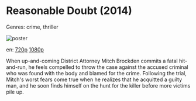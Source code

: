 # Reasonable Doubt (2014)

Genres: crime, thriller

![poster](http://image.tmdb.org/t/p/w500/HwcSgZ4DuvmwdibfKCUz5dnPBx.jpg)

en:
  [720p](magnet:?xt=urn:btih:48C6F7CEC1553BBE0301CEBD08F675D2EFBD4BB6&tr=udp://glotorrents.pw:6969/announce&tr=udp://tracker.opentrackr.org:1337/announce&tr=udp://torrent.gresille.org:80/announce&tr=udp://tracker.openbittorrent.com:80&tr=udp://tracker.coppersurfer.tk:6969&tr=udp://tracker.leechers-paradise.org:6969&tr=udp://p4p.arenabg.ch:1337&tr=udp://tracker.internetwarriors.net:1337)
  [1080p](magnet:?xt=urn:btih:9E7A3FB9A7E7C6F48E234DBE0F506124D0C7E49A&tr=udp://glotorrents.pw:6969/announce&tr=udp://tracker.opentrackr.org:1337/announce&tr=udp://torrent.gresille.org:80/announce&tr=udp://tracker.openbittorrent.com:80&tr=udp://tracker.coppersurfer.tk:6969&tr=udp://tracker.leechers-paradise.org:6969&tr=udp://p4p.arenabg.ch:1337&tr=udp://tracker.internetwarriors.net:1337)
  


When up-and-coming District Attorney Mitch Brockden commits a fatal hit-and-run, he feels compelled to throw the case against the accused criminal who was found with the body and blamed for the crime. Following the trial, Mitch's worst fears come true when he realizes that he acquitted a guilty man, and he soon finds himself on the hunt for the killer before more victims pile up.